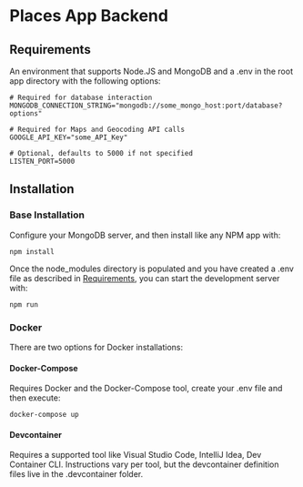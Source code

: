 # Places App Backend

## Requirements
An environment that supports Node.JS and MongoDB and a .env in the root app directory with the following options:

```
# Required for database interaction
MONGODB_CONNECTION_STRING="mongodb://some_mongo_host:port/database?options"

# Required for Maps and Geocoding API calls
GOOGLE_API_KEY="some_API_Key"

# Optional, defaults to 5000 if not specified
LISTEN_PORT=5000
```

## Installation

### Base Installation
Configure your MongoDB server, and then install like any NPM app with:

`npm install`

Once the node_modules directory is populated and you have created a .env file as described in [Requirements](#requirements), you can start the development server with:

`npm run`


### Docker
There are two options for Docker installations:

#### Docker-Compose
Requires Docker and the Docker-Compose tool, create your .env file and then execute:

`docker-compose up`

#### Devcontainer
Requires a supported tool like Visual Studio Code, IntelliJ Idea, Dev Container CLI. Instructions vary per tool, but the devcontainer definition files live in the .devcontainer folder.